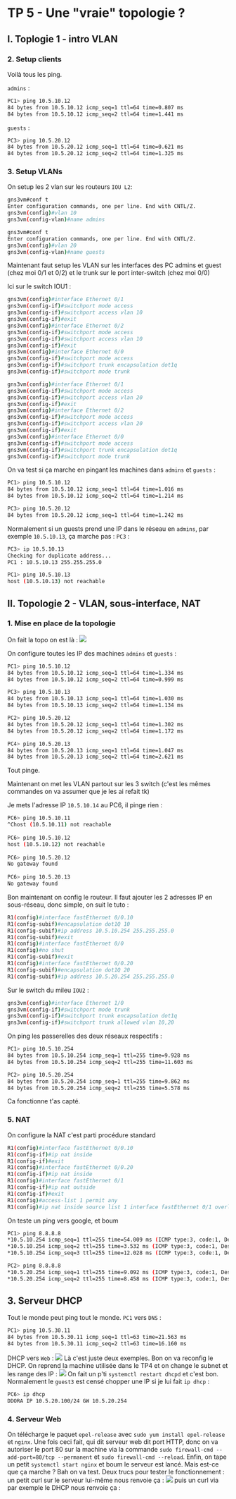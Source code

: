 # TP 5 - Une "vraie" topologie ?
## I. Toplogie 1 - intro VLAN
### 2. Setup clients
Voilà tous les ping.

`admins` :
```bash
PC1> ping 10.5.10.12  
84 bytes from 10.5.10.12 icmp_seq=1 ttl=64 time=0.807 ms  
84 bytes from 10.5.10.12 icmp_seq=2 ttl=64 time=1.441 ms
```
`guests` :
```bash
PC3> ping 10.5.20.12  
84 bytes from 10.5.20.12 icmp_seq=1 ttl=64 time=0.621 ms  
84 bytes from 10.5.20.12 icmp_seq=2 ttl=64 time=1.325 ms
```

### 3. Setup VLANs
On setup les 2 vlan sur les routeurs `IOU L2`:
```bash
gns3vm#conf t  
Enter configuration commands, one per line. End with CNTL/Z.  
gns3vm(config)#vlan 10  
gns3vm(config-vlan)#name admins  
```
```bash
gns3vm#conf t  
Enter configuration commands, one per line. End with CNTL/Z.  
gns3vm(config)#vlan 20  
gns3vm(config-vlan)#name guests
```
Maintenant faut setup les VLAN sur les interfaces des PC admins et guest (chez moi 0/1 et 0/2) et le trunk sur le port inter-switch (chez moi 0/0)

Ici sur le switch IOU1 :
```bash
gns3vm(config)#interface Ethernet 0/1
gns3vm(config-if)#switchport mode access
gns3vm(config-if)#switchport access vlan 10
gns3vm(config-if)#exit
gns3vm(config)#interface Ethernet 0/2
gns3vm(config-if)#switchport mode access 
gns3vm(config-if)#switchport access vlan 10
gns3vm(config-if)#exit
gns3vm(config)#interface Ethernet 0/0
gns3vm(config-if)#switchport mode access
gns3vm(config-if)#switchport trunk encapsulation dot1q 
gns3vm(config-if)#switchport mode trunk 
```
```bash
gns3vm(config)#interface Ethernet 0/1
gns3vm(config-if)#switchport mode access
gns3vm(config-if)#switchport access vlan 20
gns3vm(config-if)#exit
gns3vm(config)#interface Ethernet 0/2
gns3vm(config-if)#switchport mode access 
gns3vm(config-if)#switchport access vlan 20
gns3vm(config-if)#exit
gns3vm(config)#interface Ethernet 0/0
gns3vm(config-if)#switchport mode access
gns3vm(config-if)#switchport trunk encapsulation dot1q 
gns3vm(config-if)#switchport mode trunk 
```
On va test si ça marche en pingant les machines dans `admins` et `guests` :
```bash
PC1> ping 10.5.10.12  
84 bytes from 10.5.10.12 icmp_seq=1 ttl=64 time=1.016 ms  
84 bytes from 10.5.10.12 icmp_seq=2 ttl=64 time=1.214 ms
```
```bash
PC3> ping 10.5.20.12
84 bytes from 10.5.20.12 icmp_seq=1 ttl=64 time=1.242 ms
```
Normalement si un guests  prend une IP dans le réseau en `admins`, par exemple `10.5.10.13`, ça marche pas :
`PC3` :
```bash
PC3> ip 10.5.10.13  
Checking for duplicate address...  
PC1 : 10.5.10.13 255.255.255.0
```
```bash
PC1> ping 10.5.10.13
host (10.5.10.13) not reachable
```
## II. Topologie 2 - VLAN, sous-interface, NAT
### 1. Mise en place de la topologie
On fait la topo on est là :
![](https://i.imgur.com/vmJ9YlA.png)

On configure toutes les IP des machines `admins` et `guests` :
```bash
PC1> ping 10.5.10.12
84 bytes from 10.5.10.12 icmp_seq=1 ttl=64 time=1.334 ms
84 bytes from 10.5.10.12 icmp_seq=2 ttl=64 time=0.999 ms
```
```bash
PC3> ping 10.5.10.13
84 bytes from 10.5.10.13 icmp_seq=1 ttl=64 time=1.030 ms
84 bytes from 10.5.10.13 icmp_seq=2 ttl=64 time=1.134 ms
```
```bash
PC2> ping 10.5.20.12
84 bytes from 10.5.20.12 icmp_seq=1 ttl=64 time=1.302 ms
84 bytes from 10.5.20.12 icmp_seq=2 ttl=64 time=1.172 ms
```
```bash
PC4> ping 10.5.20.13
84 bytes from 10.5.20.13 icmp_seq=1 ttl=64 time=1.047 ms
84 bytes from 10.5.20.13 icmp_seq=2 ttl=64 time=2.621 ms
```
Tout pinge.

Maintenant on met les VLAN partout sur les 3 switch (c'est les mêmes commandes on va assumer que je les ai refait tk)

Je mets l'adresse IP `10.5.10.14` au PC6, il pinge rien :
```bash
PC6> ping 10.5.10.11  
^Chost (10.5.10.11) not reachable  
  
PC6> ping 10.5.10.12  
host (10.5.10.12) not reachable  
  
PC6> ping 10.5.20.12  
No gateway found  
  
PC6> ping 10.5.20.13  
No gateway found
```
Bon maintenant on config le routeur. Il faut ajouter les 2 adresses IP en sous-réseau, donc simple, on suit le tuto :
```bash
R1(config)#interface fastEthernet 0/0.10
R1(config-subif)#encapsulation dot1Q 10
R1(config-subif)#ip address 10.5.10.254 255.255.255.0
R1(config-subif)#exit
R1(config)#interface fastEthernet 0/0
R1(config)#no shut
R1(config-subif)#exit
R1(config)#interface fastEthernet 0/0.20
R1(config-subif)#encapsulation dot1Q 20
R1(config-subif)#ip address 10.5.20.254 255.255.255.0
```
Sur le switch du mileu `IOU2` :
```bash
gns3vm(config)#interface Ethernet 1/0
gns3vm(config-if)#switchport mode trunk 
gns3vm(config-if)#switchport trunk encapsulation dot1q
gns3vm(config-if)#switchport trunk allowed vlan 10,20
```
On ping les passerelles des deux réseaux respectifs :
```bash
PC1> ping 10.5.10.254
84 bytes from 10.5.10.254 icmp_seq=1 ttl=255 time=9.928 ms
84 bytes from 10.5.10.254 icmp_seq=2 ttl=255 time=11.603 ms
```
```bash
PC2> ping 10.5.20.254
84 bytes from 10.5.20.254 icmp_seq=1 ttl=255 time=9.862 ms
84 bytes from 10.5.20.254 icmp_seq=2 ttl=255 time=5.578 ms
```
Ca fonctionne t'as capté.

### 5. NAT
On configure la NAT c'est parti procédure standard
```bash
R1(config)#interface fastEthernet 0/0.10
R1(config-if)#ip nat inside
R1(config-if)#exit
R1(config)#interface fastEthernet 0/0.20
R1(config-if)#ip nat inside
R1(config)#interface fastEthernet 0/1
R1(config-if)#ip nat outside
R1(config-if)#exit
R1(config)#access-list 1 permit any
R1(config)#ip nat inside source list 1 interface fastEthernet 0/1 overload
```
On teste un ping vers google, et boum

```bash
PC1> ping 8.8.8.8  
*10.5.10.254 icmp_seq=1 ttl=255 time=54.009 ms (ICMP type:3, code:1, Destination host unreachable)  
*10.5.10.254 icmp_seq=2 ttl=255 time=3.532 ms (ICMP type:3, code:1, Destination host unreachable)  
*10.5.10.254 icmp_seq=3 ttl=255 time=12.028 ms (ICMP type:3, code:1, Destination host unreachable)
```
```bash
PC2> ping 8.8.8.8  
*10.5.20.254 icmp_seq=1 ttl=255 time=9.092 ms (ICMP type:3, code:1, Destination host unreachable)  
*10.5.20.254 icmp_seq=2 ttl=255 time=8.458 ms (ICMP type:3, code:1, Destination host unreachable)
```
## [](#3-serveur-dhcp)3. Serveur DHCP
Tout le monde peut ping tout le monde.
`PC1` vers `DNS` :
```bash
PC1> ping 10.5.30.11  
84 bytes from 10.5.30.11 icmp_seq=1 ttl=63 time=21.563 ms  
84 bytes from 10.5.30.11 icmp_seq=2 ttl=63 time=16.160 ms
```
DHCP vers `Web` :
![](https://i.imgur.com/aIGCKLg.png)
Là c'est juste deux exemples.
Bon on va reconfig le DHCP. On reprend la machine utilisée dans le TP4 et on change le subnet et les range des IP :
![](https://i.imgur.com/Lr6aeWm.png)
On fait un p'ti `systemctl restart dhcpd` et c'est bon.
Normalement le `guest3` est censé chopper une IP si je lui fait `ip dhcp` :
```bash
PC6> ip dhcp  
DDORA IP 10.5.20.100/24 GW 10.5.20.254
```
### 4. Serveur Web
On télécharge le paquet `epel-release` avec `sudo yum install epel-release` et `nginx`.
Une fois ceci fait, qui dit serveur web dit port HTTP, donc on va autoriser le port 80 sur la machine via la commande `sudo firewall-cmd --add-port=80/tcp --permanent` et `sudo firewall-cmd --reload`. Enfin, on tape un petit `systemctl start nginx` et boum le serveur est lancé. Mais est-ce que ça marche ? Bah on va test.
Deux trucs pour tester le fonctionnement : un petit curl sur le serveur lui-même nous renvoie ça :
![](https://i.imgur.com/NYjsGk0.png)
puis un curl via par exemple le DHCP nous renvoie ça :
<!--stackedit_data:
eyJoaXN0b3J5IjpbLTg2NjEzMzg0MSwtMTI0ODAyODgwOSwtMT
IzNTY3MTMwNywtMTkyMTI2MzYxOCw3NDAwNzYyNjMsLTEyNDEw
NDY2NDAsLTE2MTg3MTYyOTYsLTE2NTA3MTU3OTIsMTIzMDQ2Mj
E2OSwxNzk2MzQwNzM1LDE4OTQ3MjMwODksLTY5NDExNzM5NSwt
MjE1ODE4MTQyLDY4MjQ0Mzk2MywxMTU4ODU1Njc3LC0yMDgyMz
c3NTA0LDEyNDMwMDg3NjksNzgxOTYxMzQ2LC01MDM1NTU2ODcs
LTE0Mjg5NzAxMThdfQ==
-->